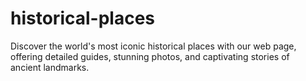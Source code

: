 # historical-places
Discover the world's most iconic historical places with our web page, offering detailed guides, stunning photos, and captivating stories of ancient landmarks.
